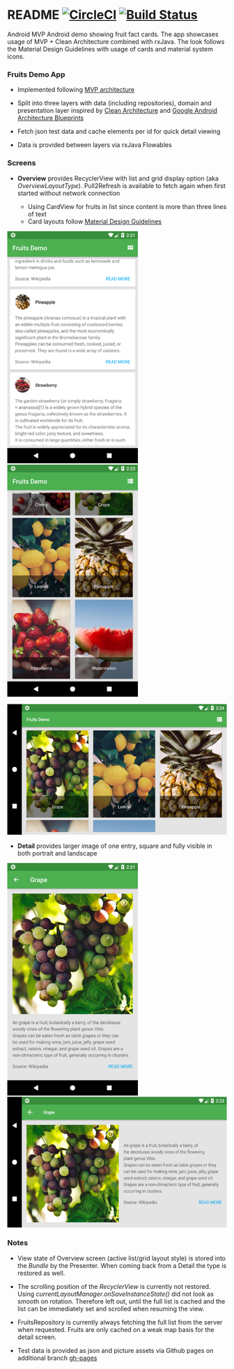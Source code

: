 # README [![CircleCI](https://circleci.com/gh/friederikewild/demoFruitViewer.svg?style=svg&circle-token=1be52784e95b73fb58f601c99c19916d4eff6806)](https://circleci.com/gh/friederikewild/demoFruitViewer) [![Build Status](https://www.bitrise.io/app/f0f0f7962271ec9f/status.svg?token=4PIp8fbLPtiYfGehFS6Hcw)](https://www.bitrise.io/app/f0f0f7962271ec9f)

Android MVP Android demo showing fruit fact cards. The app showcases usage of MVP + Clean Architecture combined with rxJava. 
The look follows the Material Design Guidelines with usage of cards and material system icons.


### Fruits Demo App

* Implemented following [MVP architecture](https://en.wikipedia.org/wiki/Model%E2%80%93view%E2%80%93presenter)
* Split into three layers with data (including repositories), domain and presentation layer inspired by [Clean Architecture](https://8thlight.com/blog/uncle-bob/2012/08/13/the-clean-architecture.html) and [Google Android Architecture Blueprints](https://github.com/googlesamples/android-architecture)

* Fetch json test data and cache elements per id for quick detail viewing

* Data is provided between layers via rxJava Flowables


### Screens

* **Overview** provides RecyclerView with list and grid display option (aka *OverviewLayoutType*). Pull2Refresh is available to fetch again when first started without network connection

  * Using CardView for fruits in list since content is more than three lines of text
  * Card layouts follow [Material Design Guidelines](https://material.io/guidelines/components/cards.html#cards-content)

<img src="https://github.com/friederikewild/demoFruitViewer/blob/gh-pages/docs/overview_list.png" width="300" alt="Overview List" />  <img src="https://github.com/friederikewild/demoFruitViewer/blob/gh-pages/docs/overview_grid.png" width="300" alt="Overview Grid" />

<img src="https://github.com/friederikewild/demoFruitViewer/blob/gh-pages/docs/overview_grid_land.png" height="300" alt="Overview Grid Landscape" />

* **Detail** provides larger image of one entry, square and fully visible in both portrait and landscape

<img src="https://github.com/friederikewild/demoFruitViewer/blob/gh-pages/docs/detail.png" width="300" alt="Detail Portrait" />  <img src="https://github.com/friederikewild/demoFruitViewer/blob/gh-pages/docs/detail_land.png" height="300" alt="Detail Ladscape" />


### Notes

* View state of Overview screen (active list/grid layout style) is stored into the *Bundle* by the Presenter. When coming back from a Detail the type is restored as well.

* The scrolling position of the *RecyclerView* is currently not restored. Using *currentLayoutManager.onSaveInstanceState()* did not look as smooth on rotation. Therefore left out, until the full list is cached and the list can be immediately set and scrolled when resuming the view.

* FruitsRepository is currently always fetching the full list from the server when requested. Fruits are only cached on a weak map basis for the detail screen.

* Test data is provided as json and picture assets via Github pages on additional branch [gh-pages](https://github.com/friederikewild/demoFruitViewer/tree/gh-pages)
